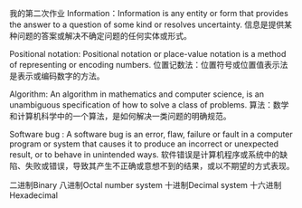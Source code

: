 我的第二次作业
Information：Information is any entity or form that provides the answer to a question of some kind or resolves uncertainty.
信息是提供某种问题的答案或解决不确定问题的任何实体或形式。


Positional notation: Positional notation or place-value notation is a method of representing or encoding numbers.
位置记数法：位置符号或位置值表示法是表示或编码数字的方法。


Algorithm: An algorithm in mathematics and computer science, is an unambiguous specification of how to solve a class of problems.
算法：数学和计算机科学中的一个算法，是如何解决一类问题的明确规范。


Software bug : A software bug is an error, flaw, failure or fault in a computer program or system that causes it to produce an incorrect or unexpected result, or to behave in unintended ways.
软件错误是计算机程序或系统中的缺陷、失败或错误，导致其产生不正确或意想不到的结果，或以不期望的方式表现。


二进制Binary
八进制Octal number system
十进制Decimal system
十六进制Hexadecimal

